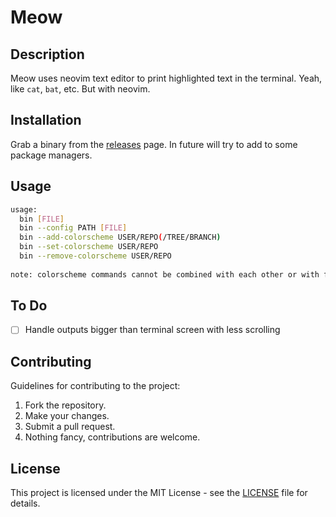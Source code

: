 # Meow

## Description

Meow uses neovim text editor to print highlighted text in the terminal. Yeah, like `cat`, `bat`, etc. But with neovim.

## Installation  

Grab a binary from the [releases](https://github.com/datsfilipe/nv-meow/releases) page. In future will try to add to some package managers.

## Usage  

```bash
usage:
  bin [FILE]
  bin --config PATH [FILE]
  bin --add-colorscheme USER/REPO(/TREE/BRANCH)
  bin --set-colorscheme USER/REPO
  bin --remove-colorscheme USER/REPO
                                                                                                                                                                        
note: colorscheme commands cannot be combined with each other or with file arguments, nya!
```

## To Do

- [ ] Handle outputs bigger than terminal screen with less scrolling

## Contributing  

Guidelines for contributing to the project:  

1. Fork the repository.  
2. Make your changes.  
3. Submit a pull request.
4. Nothing fancy, contributions are welcome.

## License  

This project is licensed under the MIT License - see the [LICENSE](LICENSE) file for details.
